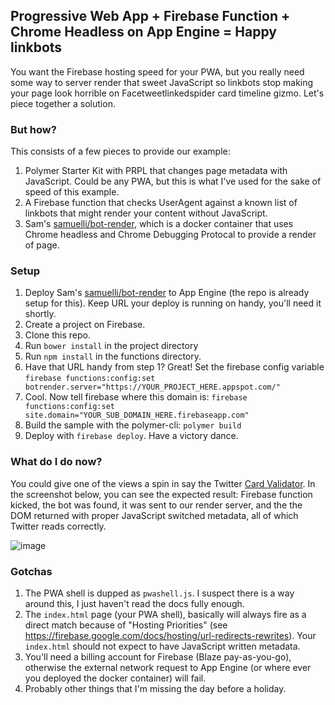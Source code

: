 ## Progressive Web App + Firebase Function + Chrome Headless on App Engine = Happy linkbots

You want the Firebase hosting speed for your PWA, but you really need some way to server render that sweet JavaScript so linkbots stop making your page look horrible on Facetweetlinkedspider card timeline gizmo. Let's piece together a solution.

### But how?

This consists of a few pieces to provide our example:

1. Polymer Starter Kit with PRPL that changes page metadata with JavaScript. Could be any PWA, but this is what I've used for the sake of speed of this example.
2. A Firebase function that checks UserAgent against a known list of linkbots that might render your content without JavaScript.
3. Sam's [samuelli/bot-render](https://github.com/samuelli/bot-render), which is a docker container that uses Chrome headless and Chrome Debugging Protocal to provide a render of page.

### Setup

1. Deploy Sam's [samuelli/bot-render](https://github.com/samuelli/bot-render) to App Engine (the repo is already setup for this). Keep URL your deploy is running on handy, you'll need it shortly.
2. Create a project on Firebase.
3. Clone this repo.
4. Run `bower install` in the project directory
5. Run `npm install` in the functions directory.
6. Have that URL handy from step 1? Great! Set the firebase config variable `firebase functions:config:set botrender.server="https://YOUR_PROJECT_HERE.appspot.com/"` 
7. Cool. Now tell firebase where this domain is: `firebase functions:config:set site.domain="YOUR_SUB_DOMAIN_HERE.firebaseapp.com"`
8. Build the sample with the polymer-cli: `polymer build`
8. Deploy with `firebase deploy`. Have a victory dance.

### What do I do now?

You could give one of the views a spin in say the Twitter [Card Validator](https://cards-dev.twitter.com/validator). In the screenshot below, you can see the expected result: Firebase function kicked, the bot was found, it was sent to our render server, and the the DOM returned with proper JavaScript switched metadata, all of which Twitter reads correctly.

![image](https://user-images.githubusercontent.com/643503/27811117-42006570-6017-11e7-8580-27ab3bbc41d2.png)

### Gotchas

1. The PWA shell is dupped as `pwashell.js`. I suspect there is a way around this, I just haven't read the docs fully enough.
2. The `index.html` page (your PWA shell), basically will always fire as a direct match because of "Hosting Priorities" (see https://firebase.google.com/docs/hosting/url-redirects-rewrites). Your `index.html` should not expect to have JavaScript written metadata.
3. You'll need a billing account for Firebase (Blaze pay-as-you-go), otherwise the external network request to App Engine (or where ever you deployed the docker container) will fail.
3. Probably other things that I'm missing the day before a holiday.
